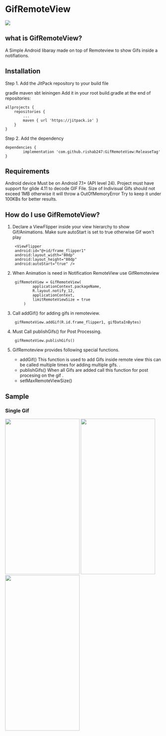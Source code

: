 # GifRemoteView
[![](https://jitpack.io/v/rishab247/GifRemoteView.svg)](https://jitpack.io/#rishab247/GifRemoteView)
## what is GifRemoteView?
A Simple Android libaray made on top of Remoteview to show Gifs inside a notifiations.

## Installation
Step 1. Add the JitPack repository to your build file

gradle
maven
sbt
leiningen
Add it in your root build.gradle at the end of repositories:

	allprojects {
		repositories {
			...
			maven { url 'https://jitpack.io' }
		}
	}
Step 2. Add the dependency

	dependencies {
	        implementation 'com.github.rishab247:GifRemoteView:ReleaseTag'
	}

## Requirements

Android device Must be on  Android 7.1+ (API level 24).
Project must have support for glide 4.11 to decode GIF File.
Size of Indivisual Gifs should not exceed 1MB otherwise it will throw a OutOfMemoryError Try to keep it under 100KBs for better results.

## How do I use GifRemoteView?
1. Declare a ViewFlipper inside your view hierarchy to show Gif/Animations. Make sure autoStart is set to true otherwise Gif won't play

		<ViewFlipper
		android:id="@+id/frame_flipper1"
		android:layout_width="80dp"
		android:layout_height="80dp"
		android:autoStart="true" />
2. When Animation is need in Notification RemoteView use GifRemoteview

   		gifRemoteView = GifRemoteView(
                applicationContext.packageName,
                R.layout.notify_12,
                applicationContext,
                limitRemoteViewSize = true
            )

3. Call addGif() for adding gifs in remoteview.
   	
   		gifRemoteView.addGif(R.id.frame_flipper1, gifDataInBytes)
   
4. Must Call publishGifs() for Post Processing.
   	
   		gifRemoteView.publishGifs()
   
5. GifRemoteview provides following special functions.
   - addGif()
     This function is used to add Gifs inside remote view this can be called multiple times for adding multiple gifs.
     .
   - publishGifs()
     When all Gifs are added call this function for post procesing on the gif .
   - setMaxRemoteViewSize()
     
## Sample
### Single Gif
<img src="https://github.com/rishab247/GifRemoteView/assets/47221639/690515dd-fbbc-48ea-a6e2-6acc96ad7cf8" width="240" height="500" />
<img src="https://github.com/rishab247/GifRemoteView/assets/47221639/d2ee6867-d3b4-4dd8-8006-a53eb01eb7d9" width="240" height="500" />
<img src="https://github.com/rishab247/GifRemoteView/assets/47221639/cc3639d6-9248-4acb-86f0-5643982b0a3a" width="240" height="500" />

